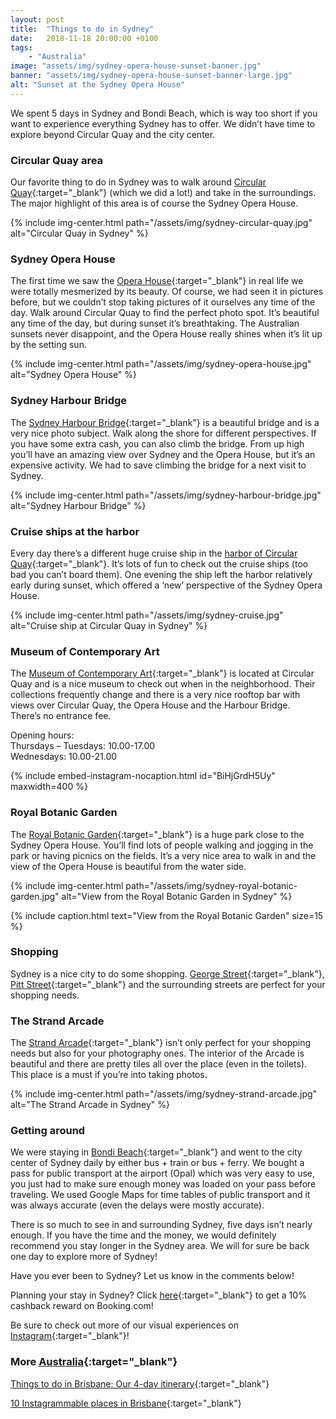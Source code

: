 ```yaml
---
layout: post
title:  "Things to do in Sydney"
date:   2018-11-18 20:00:00 +0100
tags:
    - "Australia"
image: "assets/img/sydney-opera-house-sunset-banner.jpg"
banner: "assets/img/sydney-opera-house-sunset-banner-large.jpg"
alt: "Sunset at the Sydney Opera House"
---
```


We spent 5 days in Sydney and Bondi Beach, which is way too short if you want to experience everything Sydney has to offer. We didn’t have time to explore beyond Circular Quay and the city center. 

### Circular Quay area

Our favorite thing to do in Sydney was to walk around [Circular Quay][circular quay]{:target="_blank"} (which we did a lot!) and take in the surroundings. The major highlight of this area is of course the Sydney Opera House. 

{% include img-center.html path="/assets/img/sydney-circular-quay.jpg" alt="Circular Quay in Sydney" %}

### Sydney Opera House

The first time we saw the [Opera House][opera house]{:target="_blank"} in real life we were totally mesmerized by its beauty. Of course, we had seen it in pictures before, but we couldn’t stop taking pictures of it ourselves any time of the day. Walk around Circular Quay to find the perfect photo spot. It’s beautiful any time of the day, but during sunset it’s breathtaking. The Australian sunsets never disappoint, and the Opera House really shines when it’s lit up by the setting sun.

{% include img-center.html path="/assets/img/sydney-opera-house.jpg" alt="Sydney Opera House" %}

### Sydney Harbour Bridge

The [Sydney Harbour Bridge][harbour bridge]{:target="_blank"} is a beautiful bridge and is a very nice photo subject. Walk along the shore for different perspectives. If you have some extra cash, you can also climb the bridge. From up high you’ll have an amazing view over Sydney and the Opera House, but it’s an expensive activity. We had to save climbing the bridge for a next visit to Sydney. 

{% include img-center.html path="/assets/img/sydney-harbour-bridge.jpg" alt="Sydney Harbour Bridge" %}

### Cruise ships at the harbor 

Every day there’s a different huge cruise ship in the [harbor of Circular Quay][cq cruise terminal]{:target="_blank"}. It’s lots of fun to check out the cruise ships (too bad you can’t board them). One evening the ship left the harbor relatively early during sunset, which offered a ‘new’ perspective of the Sydney Opera House. 

{% include img-center.html path="/assets/img/sydney-cruise.jpg" alt="Cruise ship at Circular Quay in Sydney" %}

### Museum of Contemporary Art

The [Museum of Contemporary Art][museum]{:target="_blank"} is located at Circular Quay and is a nice museum to check out when in the neighborhood. Their collections frequently change and there is a very nice rooftop bar with views over Circular Quay, the Opera House and the Harbour Bridge.  
There’s no entrance fee.

Opening hours:  
Thursdays – Tuesdays: 10.00-17.00  
Wednesdays: 10.00-21.00  

{% include embed-instagram-nocaption.html id="BiHjGrdH5Uy" maxwidth=400 %}

### Royal Botanic Garden

The [Royal Botanic Garden][botanic garden]{:target="_blank"} is a huge park close to the Sydney Opera House. You’ll find lots of people walking and jogging in the park or having picnics on the fields. It’s a very nice area to walk in and the view of the Opera House is beautiful from the water side. 

{% include img-center.html path="/assets/img/sydney-royal-botanic-garden.jpg" alt="View from the Royal Botanic Garden in Sydney" %}

{% include caption.html text="View from the Royal Botanic Garden" size=15 %}

### Shopping

Sydney is a nice city to do some shopping. [George Street][george street]{:target="_blank"}, [Pitt Street][pitt street]{:target="_blank"} and the surrounding streets are perfect for your shopping needs. 

### The Strand Arcade

The [Strand Arcade][strand arcade]{:target="_blank"} isn’t only perfect for your shopping needs but also for your photography ones. The interior of the Arcade is beautiful and there are pretty tiles all over the place (even in the toilets). This place is a must if you’re into taking photos. 

{% include img-center.html path="/assets/img/sydney-strand-arcade.jpg" alt="The Strand Arcade in Sydney" %}

### Getting around

We were staying in [Bondi Beach][bondi beach]{:target="_blank"} and went to the city center of Sydney daily by either bus + train or bus + ferry. We bought a pass for public transport at the airport (Opal) which was very easy to use, you just had to make sure enough money was loaded on your pass before traveling. We used Google Maps for time tables of public transport and it was always accurate (even the delays were mostly accurate). 

There is so much to see in and surrounding Sydney, five days isn’t nearly enough. If you have the time and the money, we would definitely recommend you stay longer in the Sydney area. We will for sure be back one day to explore more of Sydney! 

Have you ever been to Sydney? Let us know in the comments below!

Planning your stay in Sydney? Click [here][booking.com]{:target="_blank"} to get a 10% cashback reward on Booking.com! 

Be sure to check out more of our visual experiences on [Instagram][instagram]{:target="_blank"}!

### More [Australia][australia]{:target="_blank"}

[Things to do in Brisbane: Our 4-day itinerary][brisbane itinerary]{:target="_blank"}

[10 Instagrammable places in Brisbane][instagrammable brisbane]{:target="_blank"}

[instagram]: https://instagram.com/kipamojo 
[booking.com]: https://www.booking.com/s/35_6/joshsn24

[australia]: https://kipamojo.world/tags.html#australia
[brisbane itinerary]: https://kipamojo.world/2018/11/05/Things-to-do-in-Brisbane-Our-4-days-itinerary.html 
[instagrammable brisbane]: https://kipamojo.world/2018/11/12/10-Instagrammable-places-in-Brisbane.html 

[circular quay]: https://goo.gl/maps/73uzEghLSoL2
[opera house]: https://goo.gl/maps/JG7HYpj3ZbD2
[harbour bridge]: https://goo.gl/maps/1ghoRkvoQsr
[cq cruise terminal]: https://goo.gl/maps/dLFMd8fSjqm
[museum]: https://goo.gl/maps/tHLcJES6G1M2
[botanic garden]: https://goo.gl/maps/2iTGwSKnc1E2
[george street]: https://goo.gl/maps/j1AhpaQkN322
[pitt street]: https://goo.gl/maps/e9edp8Rw8sC2
[strand arcade]: https://goo.gl/maps/Hf3S1ADtWiL2
[bondi beach]: https://goo.gl/maps/8PKmoRd5Xax

